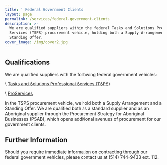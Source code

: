 ```yaml
---
title: ' Federal Government Clients'
layout: page
permalink: /services/federal-government-clients
description: >-
  We are qualified suppliers within the federal Tasks and Solutions Professional
  Services (TSPS) procurement vehicle, holding both a Supply Arrangement and a
  Standing Offer. 
cover_image: /img/cover2.jpg
---
```

## Qualifications

We are qualified suppliers with the following federal government vehicles:

\    [Tasks and Solutions Professional Services (TSPS)](http://www.tpsgc-pwgsc.gc.ca/app-acq/spc-cps/spcts-tsps-eng.html)

\    [ProServices](https://www.tpsgc-pwgsc.gc.ca/app-acq/sp-ps/index-eng.html)

In the TSPS procurement vehicle, we hold both a Supply Arrangement and a Standing Offer. We are qualified both as a standard supplier and as an Aboriginal supplier through the Procurement Strategy for Aboriginal Businesses (PSAB), which opens additional avenues of procurement for our government clients.

## Further Information

Should you require immediate information on contracting through our federal government vehicles, please contact us at (514) 744-9433 ext. 112.
